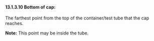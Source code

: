 #### 13.1.3.10 Bottom of cap: 

The farthest point from the top of the container/test tube that the cap reaches.

**Note:** This point may be inside the tube.
